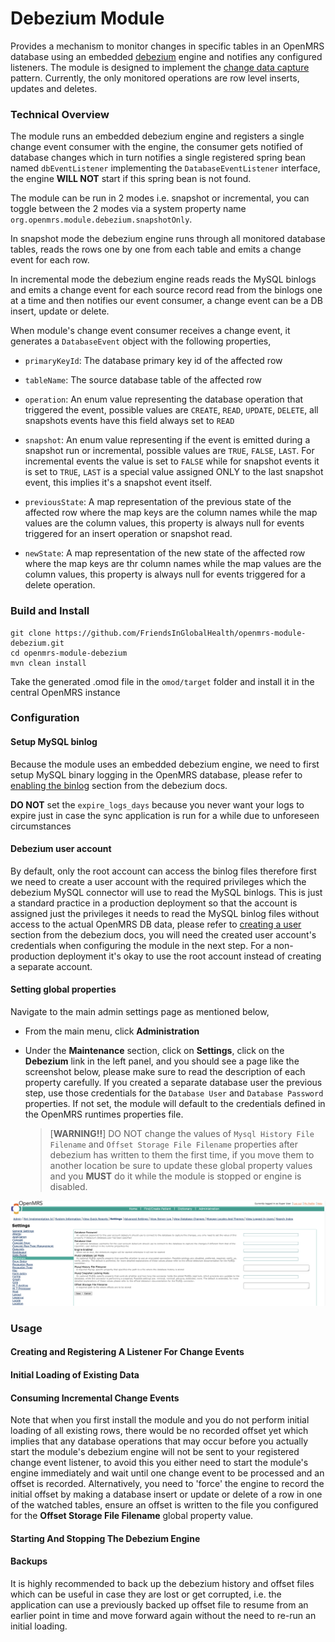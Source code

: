 # Debezium Module
Provides a mechanism to monitor changes in specific tables in an OpenMRS database using an embedded [debezium](https://debezium.io/) engine 
and notifies any configured listeners. The module is designed to implement the [change data capture](https://en.wikipedia.org/wiki/Change_data_capture) pattern. 
Currently, the only monitored operations are row level inserts, updates and deletes.

### Technical Overview
The module runs an embedded debezium engine and registers a single change event consumer with the engine, the consumer 
gets notified of database changes which in turn notifies a single registered spring bean named `dbEventListener`
implementing the `DatabaseEventListener` interface, the engine **WILL NOT** start if this spring bean is not found. 

The module can be run in 2 modes i.e. snapshot or incremental, you can toggle between the 2 modes via a system property 
name `org.openmrs.module.debezium.snapshotOnly`. 

In snapshot mode the debezium engine runs through all monitored database tables, reads the rows one by one from each 
table and emits a change event for each row.

In incremental mode the debezium engine reads reads the MySQL binlogs and emits a change event for each source record 
read from the binlogs one at a time and then notifies our event consumer, a change event can be a DB insert, update or 
delete.

When module's change event consumer receives a change event, it generates a `DatabaseEvent` object with the following 
properties,

* `primaryKeyId`: The database primary key id of the affected row

* `tableName`: The source database table of the affected row

* `operation`: An enum value representing the database operation that triggered the event, possible values are `CREATE`, 
`READ`, `UPDATE`, `DELETE`, all snapshots events have this field always set to `READ`

* `snapshot`: An enum value representing if the event is emitted during a snapshot run or incremental, possible values are
`TRUE`, `FALSE`, `LAST`. For incremental events the value is set to `FALSE` while for snapshot events it is set to `TRUE`, 
`LAST` is a special value assigned ONLY to the last snapshot event, this implies it's a snapshot event itself.

* `previousState`: A map representation of the previous state of the affected row where the map keys are the column names 
  while the map values are the column values, this property is always null for events triggered for an insert operation 
  or snapshot read. 

* `newState`: A map representation of the new state of the affected row where the map keys are thr column names
  while the map values are the column values, this property is always null for events triggered for a delete operation.

### Build and Install
```
git clone https://github.com/FriendsInGlobalHealth/openmrs-module-debezium.git
cd openmrs-module-debezium
mvn clean install
```
Take the generated .omod file in the `omod/target` folder and install it in the central OpenMRS instance

### Configuration

#### Setup MySQL binlog
Because the module uses an embedded debezium engine, we need to first setup MySQL binary logging in
the OpenMRS database, please refer to [enabling the binlog](https://debezium.io/documentation/reference/connectors/mysql.html#enable-mysql-binlog)
section from the debezium docs.

**DO NOT** set the `expire_logs_days` because you never want your logs to expire just in case the sync application is
run for a while due to unforeseen circumstances

#### Debezium user account
By default, only the root account can access the binlog files therefore first we need to create a user account with the 
required privileges which the debezium MySQL connector will use to read the MySQL binlogs. This is just a standard 
practice in a production deployment so that the account is assigned just the privileges it needs to read the MySQL 
binlog files without access to the actual OpenMRS DB data, please refer to [creating a user](https://debezium.io/documentation/reference/connectors/mysql.html#mysql-creating-user) 
section from the debezium docs, you will need the created user account's credentials when configuring the module in the next 
step. For a non-production deployment it's okay to use the root account instead of creating a separate account.

#### Setting global properties
Navigate to the main admin settings page as mentioned below, 
* From the main menu, click **Administration**
* Under the **Maintenance** section, click on **Settings**, click on the **Debezium** link in the left panel, and you 
  should see a page like the screenshot below, please make sure to read the description of each property carefully. 
  If you created a separate database user the previous step, use those credentials for the `Database User` and `Database
  Password` properties. If not set, the module will default to the credentials defined in the OpenMRS runtimes 
  properties file.
  
  >[**WARNING!!**] DO NOT change the values of `Mysql History File Filename` and `Offset Storage File Filename` properties 
  >after debezium has written to them the first time, if you move them to another location be sure to update these global
  >property values and you **MUST** do it while the module is stopped or engine is disabled.


![Module Settings](docs/settings_screenshot.png)

### Usage

#### Creating and Registering A Listener For Change Events

#### Initial Loading of Existing Data

#### Consuming Incremental Change Events
Note that when you first install the module and you do not perform initial loading of all existing rows, there would be 
no recorded offset yet which implies that any database operations that may occur before you actually start the module's 
debezium engine will not be sent to your registered change event listener, to avoid this you either need to start the 
module's engine immediately and wait until one change event to be processed and an offset is recorded. Alternatively, 
you need to 'force' the engine to record the initial offset by making a database insert or update or delete of a row in 
one of the watched tables, ensure an offset is written to the file you configured for the **Offset Storage File Filename** 
global property value.

#### Starting And Stopping The Debezium Engine

#### Backups
It is highly recommended to back up the debezium history and offset files which can be useful in case they are lost or 
get corrupted, i.e. the application can use a previously backed up offset file to resume from an earlier point in time 
and move forward again without the need to re-run an initial loading.



